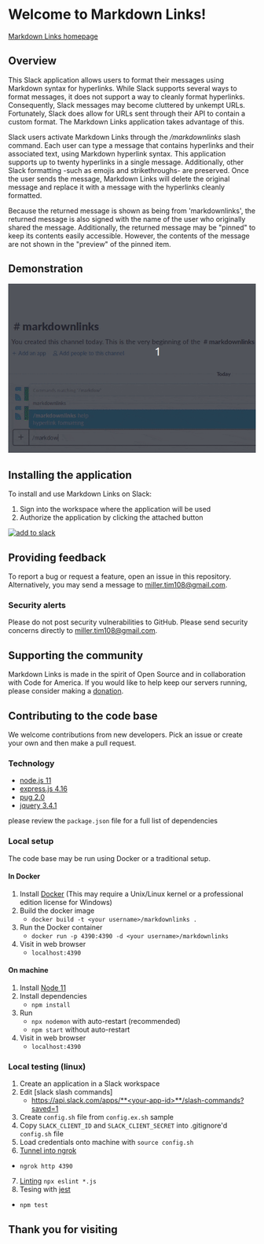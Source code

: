# Welcome to Markdown Links!
[Markdown Links homepage](https://markdownlinks.io)

## Overview
This Slack application allows users to format their messages using Markdown syntax for hyperlinks. While Slack supports several ways to format messages, it does not support a way to cleanly format hyperlinks. Consequently, Slack messages may become cluttered by unkempt URLs. Fortunately, Slack does allow for URLs sent through their API to contain a custom format. The Markdown Links application takes advantage of this.

Slack users activate Markdown Links through the _/markdownlinks_ slash command. Each user can type a message that contains hyperlinks and their associated text, using Markdown hyperlink syntax. This application supports up to twenty hyperlinks in a single message. Additionally, other Slack formatting -such as emojis and strikethroughs- are preserved. Once the user sends the message, Markdown Links will delete the original message and replace it with a message with the hyperlinks cleanly formatted. 

Because the returned message is shown as being from 'markdownlinks', the returned message is also signed with the name of the user who originally shared the message. Additionally, the returned message may be "pinned" to keep its contents easily accessible. However, the contents of the message are not shown in the "preview" of the pinned item.

## Demonstration
![image](public/img/nasa_dmv_demo_optimize.gif)

## Installing the application
To install and use Markdown Links on Slack:
1) Sign into the workspace where the application will be used
2) Authorize the application by clicking the attached button

<a title="add to slack" href="https://slack.com/oauth/authorize?client_id=588720890436.589085146405&scope=commands"><img src="https://platform.slack-edge.com/img/add_to_slack.png" alt="add to slack"/></a>

## Providing feedback
To report a bug or request a feature, open an issue in this repository. Alternatively, you may send a message to miller.tim108@gmail.com.

### Security alerts
Please do not post security vulnerabilities to GitHub. Please send security concerns directly to miller.tim108@gmail.com.

## Supporting the community
Markdown Links is made in the spirit of Open Source and in collaboration with Code for America. If you would like to help keep our servers running, please consider making a [donation](https://codeforamerica.com/donate).

## Contributing to the code base
We welcome contributions from new developers. Pick an issue or create your own and then make a pull request.

### Technology
- [node.js 11](node.com)
- [express.js 4.16](express.com)
- [pug 2.0](pug.com)
- [jquery 3.4.1](jquery.com)

please review the `package.json` file for a full list of dependencies


### Local setup
The code base may be run using Docker or a traditional setup.

#### In Docker
1. Install [Docker](docker.com/install) (This may require a Unix/Linux kernel or a professional edition license for Windows)
2. Build the docker image
   - `docker build -t <your username>/markdownlinks .`
3. Run the Docker container
   - `docker run -p 4390:4390 -d <your username>/markdownlinks`
4. Visit in web browser
   - `localhost:4390`

#### On machine
1. Install [Node 11](node.com/install)
2. Install dependencies
   - `npm install`
3. Run
   - `npx nodemon` with auto-restart (recommended)
   - `npm start` without auto-restart
4. Visit in web browser
   - `localhost:4390`

### Local testing (linux)
1. Create an application in a Slack workspace
2. Edit [slack slash commands]
   - https://api.slack.com/apps/**<your-app-id>**/slash-commands?saved=1
3. Create `config.sh` file from `config.ex.sh` sample
4. Copy `SLACK_CLIENT_ID` and `SLACK_CLIENT_SECRET` into .gitignore'd `config.sh` file
5. Load credentials onto machine with `source config.sh`
6. [Tunnel into ngrok](https://api.slack.com/tutorials/tunneling-with-ngrok)
  - `ngrok http 4390`
7. [Linting](https://eslint.org/docs/user-guide/getting-started)
`npx eslint *.js`
8. Tesing with [jest](jest.com)
  - `npm test`

## Thank you for visiting
